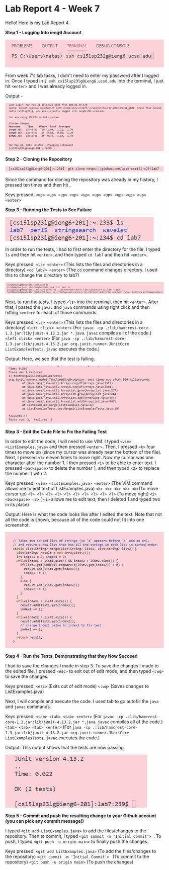 # Lab Report 4 - Week 7

Hello! Here is my Lab Report 4.



**Step 1 - Logging Into ieng6 Account**

![Image](login.png)

From week 7's lab tasks, I didn't need to enter my password after I logged in. Once I typed in `$ ssh cs15lsp23lg@ieng6.ucsd.edu` into the terminal, I just hit `<enter>` and I was already logged in.

Output - 

![Image](loginoutput.png)






**Step 2 - Cloning the Repository**

![Image](cloning.png)

Since the command for cloning the repository was already in my history, I pressed <up> ten times and then hit <enter>.

Keys pressed: `<up> <up> <up> <up> <up> <up> <up> <up> <up> <up> <enter>`

  
  
  
  

**Step 3 - Running the Tests to See Failure**

![Image](cdls.png)

In order to run the tests, I had to first enter the directory for the file. I typed  `ls` and then hit `<enter>`, and then typed `cd lab7` and then hit `<enter>`.

Keys pressed:
`<ls> <enter>` (This lists the files and directories in a directory)
`<cd lab7> <enter>` (The `cd` command changes directory. I used this to change the directory to lab7) 

  
  
  
  
  
![Image](javacjava.png)

Next, to run the tests, I typed `<ls>` into the terminal, then hit `<enter>`. After that, I pasted the `javac` and `java` commands using right click and then hitting `<enter>` for each of those commands.

Keys pressed:
`<ls> <enter>` (This lists the files and directories in a directory)
`<left click> <enter>` (For `javac -cp .:lib/hamcrest-core-1.3.jar:lib/junit-4.13.2.jar *.java`. `javac` compiles all of the code.)
`<left click> <enter>` (For `java -cp .:lib/hamcrest-core-1.3.jar:lib/junit-4.13.2.jar org.junit.runner.JUnitCore ListExamplesTests`. `javac` executes the code.)
  
  
  
  

Output: Here, we see that the test is failing.

![Image](failureakaoutput.png)





**Step 3 - Edit the Code File to Fix the Failing Test**

In order to edit the code, I will need to use VIM. I typed `<vim> <ListExamples.java>` and then pressed `<enter>`. Then, I pressed `<k>` four times to move up (since my cursor was already near the bottom of the file). Next, I pressed `<l>` eleven times to move right. Now my cursor was one character after the number 1. I then pressed `<i>`
to be able to enter text. I pressed `<backspace>` to delete the number 1, and then typed `<2>` to replace the number 1 with 2.

Keys pressed:
`<vim> <ListExamples.java> <enter>` (The VIM command allows me to edit text of ListExamples.java)
`<k> <k> <k> <k> <k>`(To move cursor up)
`<l> <l> <l> <l> <l> <l> <l> <l> <l> <l>` (To move right)
`<i> <backspace> <2>` ( `<i>` allows me to edit text, then I deleted 1 and typed two in its place)





Output: Here is what the code looks like after I edited the text. Note that not all the code is shown, because all of the code could not fit into one screenshot.

![Image](editoutput.png)





**Step 4 - Run the Tests, Demonstrating that they Now Succeed**

I had to save the changes I made in step 3. To save the changes I made to the edited file, I pressed `<esc>` to exit out of edit mode, and then typed `<:wq>` to save the changes.

Keys pressed:
`<esc>` (Exits out of edit mode)
`<:wq>` (Saves changes to ListExamples.java)
  
Next, I will compile and execute the code. I used tab to go autofill the `java` and `javac` commands.
  
Keys pressed:
`<tab> <tab> <tab> <enter>` (For `javac -cp .:lib/hamcrest-core-1.3.jar:lib/junit-4.13.2.jar *.java`. `javac` compiles all of the code.)
`<tab> <tab> <tab> <enter>` (For `java -cp .:lib/hamcrest-core-1.3.jar:lib/junit-4.13.2.jar org.junit.runner.JUnitCore ListExamplesTests`. `javac` executes the code.)

  
  
  
 
Output: This output shows that the tests are now passing.

![Image](passingtests.png)
  
  
  
  
 **Step 5 - Commit and push the resulting change to your Github account (you can pick any commit message!)**

I typed `<git add ListExamples.java>` to add the files/changes to the repository. Then to commit, I typed `<git commit -m 'Initial Commit'> `. To push, I typed `<git push -u origin main>` to finally push the changes.
  
Keys pressed:
`<git add ListExamples.java>` (To add the files/changes to the repository)
`<git commit -m 'Initial Commit'> ` (To commit to the repository)
`<git push -u origin main>` (To push the changes)

  


  

